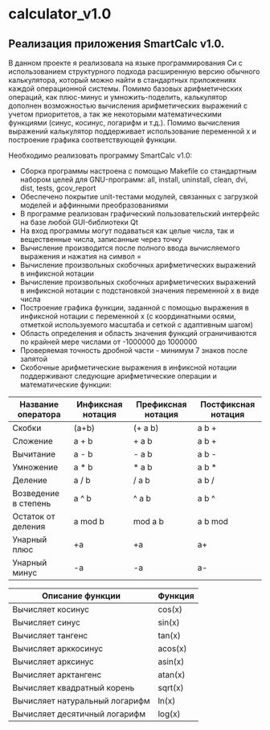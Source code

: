# calculator_v1.0

## Реализация приложения SmartCalc v1.0.

В данном проекте я реализовала на языке программирования Си с использованием структурного подхода расширенную версию обычного калькулятора, который можно найти в стандартных приложениях каждой операционной системы. Помимо базовых арифметических операций, как плюс-минус и умножить-поделить, калькулятор дополнен возможностью вычисления арифметических выражений с учетом приоритетов, а так же некоторыми математическими функциями (синус, косинус, логарифм и т.д.). Помимо вычисления выражений калькулятор поддерживает использование переменной x и построение графика соответствующей функции.

Необходимо реализовать программу SmartCalc v1.0:
- Сборка программы настроена с помощью Makefile со стандартным набором целей для GNU-программ: all, install, uninstall, clean, dvi, dist, tests, gcov_report
- Обеспечено покрытие unit-тестами модулей, связанных с загрузкой моделей и аффинными преобразованиями
- В программе реализован графический пользовательский интерфейс на базе любой GUI-библиотеки Qt
- На вход программы могут подаваться как целые числа, так и вещественные числа, записанные через точку
- Вычисление производится после полного ввода вычисляемого выражения и нажатия на символ =
- Вычисление произвольных скобочных арифметических выражений в инфиксной нотации
- Вычисление произвольных скобочных арифметических выражений в инфиксной нотации с подстановкой значения переменной x в виде числа
- Построение графика функции, заданной с помощью выражения в инфиксной нотации с переменной x  (с координатными осями, отметкой используемого масштаба и сеткой с адаптивным шагом)
- Область определения и область значения функций ограничиваются по крайней мере числами от -1000000 до 1000000
- Проверяемая точность дробной части - минимум 7 знаков после запятой
- Скобочные арифметические выражения в инфиксной нотации поддерживают следующие арифметические операции и математические функции:


| Название оператора | Инфиксная нотация | Префиксная нотация | Постфиксная нотация |
| ------------- |--------------------------|--------------------------|-----------------------------------|
| Скобки | (a+b) | (+ a b) | a b +
| Сложение | a + b | + a b | a b +
| Вычитание | a - b | - a b | a b -
| Умножение | a * b | * a b | a b *
| Деление | a / b | / a b | a b /
| Возведение в степень | a ^ b | ^ a b | a b ^
| Остаток от деления | a mod b | mod a b | a b mod
| Унарный плюс | +a | +a | a+
| Унарный минус | -a | -a | a-

| Описание функции  | Функция | 
| --------------------- |----------|
| Вычисляет косинус | cos(x)
| Вычисляет синус | sin(x)
| Вычисляет тангенс | tan(x)
| Вычисляет арккосинус | acos(x)
| Вычисляет арксинус | asin(x)
| Вычисляет арктангенс | atan(x)
| Вычисляет квадратный корень | sqrt(x)
| Вычисляет натуральный логарифм | ln(x)
| Вычисляет десятичный логарифм | log(x)

